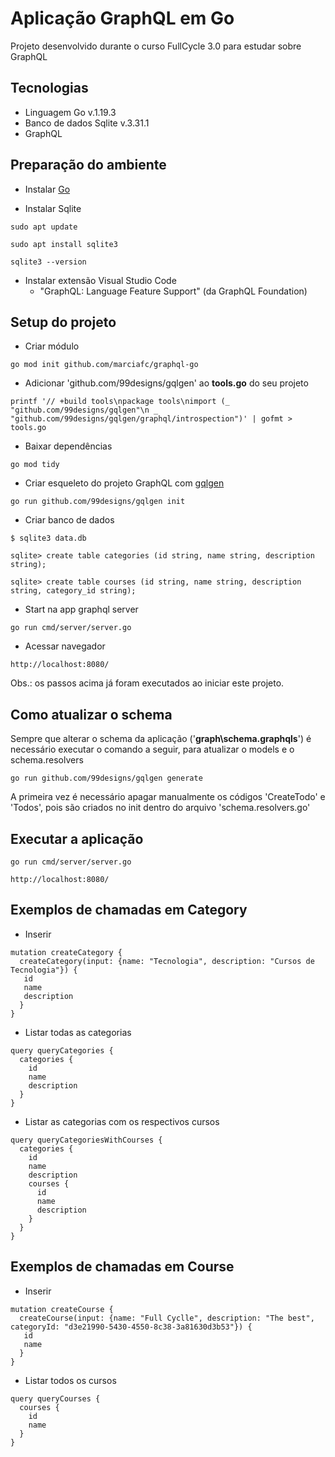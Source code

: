 # Aplicação GraphQL em Go

Projeto desenvolvido durante o curso FullCycle 3.0 para estudar sobre GraphQL

## Tecnologias

- Linguagem Go v.1.19.3
- Banco de dados Sqlite v.3.31.1
- GraphQL

## Preparação do ambiente

- Instalar [Go](https://go.dev/doc/install)

- Instalar Sqlite

```
sudo apt update

sudo apt install sqlite3

sqlite3 --version
```

- Instalar extensão Visual Studio Code
  - "GraphQL: Language Feature Support" (da GraphQL Foundation)

## Setup do projeto

- Criar módulo

```
go mod init github.com/marciafc/graphql-go
```

- Adicionar 'github.com/99designs/gqlgen' ao **tools.go** do seu projeto

```
printf '// +build tools\npackage tools\nimport (_ "github.com/99designs/gqlgen"\n _ "github.com/99designs/gqlgen/graphql/introspection")' | gofmt > tools.go
```

- Baixar dependências

```
go mod tidy
```

- Criar esqueleto do projeto GraphQL com [gqlgen](https://gqlgen.com/)

```
go run github.com/99designs/gqlgen init
```

- Criar banco de dados

```
$ sqlite3 data.db

sqlite> create table categories (id string, name string, description string);

sqlite> create table courses (id string, name string, description string, category_id string);
```

- Start na app graphql server

```
go run cmd/server/server.go
```

- Acessar navegador

```
http://localhost:8080/
```

Obs.: os passos acima já foram executados ao iniciar este projeto.

## Como atualizar o schema

Sempre que alterar o schema da aplicação ('**graph\schema.graphqls**') é necessário executar o comando a seguir, para atualizar o models e o schema.resolvers

```
go run github.com/99designs/gqlgen generate
```

A primeira vez é necessário apagar manualmente os códigos 'CreateTodo' e 'Todos', pois são criados no init dentro do arquivo 'schema.resolvers.go'

## Executar a aplicação

```
go run cmd/server/server.go

http://localhost:8080/
```

## Exemplos de chamadas em Category

- Inserir

```
mutation createCategory {
  createCategory(input: {name: "Tecnologia", description: "Cursos de Tecnologia"}) {
   id
   name
   description
  }
}
```

- Listar todas as categorias

```
query queryCategories {
  categories {
    id
    name
    description
  }
}
```

- Listar as categorias com os respectivos cursos

```
query queryCategoriesWithCourses {
  categories {
    id
    name
    description
    courses {
      id
      name
      description
    }
  }
}

```

## Exemplos de chamadas em Course

- Inserir

```
mutation createCourse {
  createCourse(input: {name: "Full Cyclle", description: "The best", categoryId: "d3e21990-5430-4550-8c38-3a81630d3b53"}) {
   id
   name
  }
}
```

- Listar todos os cursos

```
query queryCourses {
  courses {
    id
    name
  }
}
```
